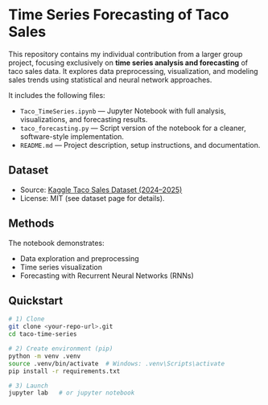 # Time Series Forecasting of Taco Sales
This repository contains my individual contribution from a larger group project, focusing exclusively on **time series analysis and forecasting** of taco sales data. It explores data preprocessing, visualization, and modeling sales trends using statistical and neural network approaches.

It includes the following files:
- `Taco_TimeSeries.ipynb` — Jupyter Notebook with full analysis, visualizations, and forecasting results.  
- `taco_forecasting.py` — Script version of the notebook for a cleaner, software-style implementation.  
- `README.md` — Project description, setup instructions, and documentation. 

## Dataset
- Source: [Kaggle Taco Sales Dataset (2024–2025)](https://www.kaggle.com/datasets/atharvasoundankar/taco-sales-dataset-20242025/data)  
- License: MIT (see dataset page for details).  

## Methods
The notebook demonstrates:
- Data exploration and preprocessing
- Time series visualization
- Forecasting with Recurrent Neural Networks (RNNs)

## Quickstart
```bash
# 1) Clone
git clone <your-repo-url>.git
cd taco-time-series

# 2) Create environment (pip)
python -m venv .venv
source .venv/bin/activate  # Windows: .venv\Scripts\activate
pip install -r requirements.txt

# 3) Launch
jupyter lab   # or jupyter notebook
